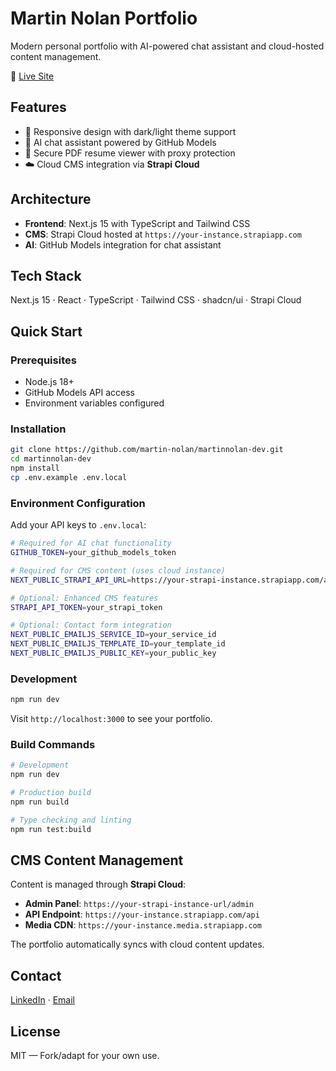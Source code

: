 # Martin Nolan Portfolio

Modern personal portfolio with AI-powered chat assistant and cloud-hosted content management.

🚀 [Live Site](https://martinnolan-dev.netlify.app/)

## Features

- 🎨 Responsive design with dark/light theme support
- 🤖 AI chat assistant powered by GitHub Models
- 📄 Secure PDF resume viewer with proxy protection
- ☁️ Cloud CMS integration via **Strapi Cloud**

## Architecture

- **Frontend**: Next.js 15 with TypeScript and Tailwind CSS
- **CMS**: Strapi Cloud hosted at `https://your-instance.strapiapp.com`
- **AI**: GitHub Models integration for chat assistant

## Tech Stack

Next.js 15 · React · TypeScript · Tailwind CSS · shadcn/ui · Strapi Cloud

## Quick Start

### Prerequisites

- Node.js 18+
- GitHub Models API access
- Environment variables configured

### Installation

```bash
git clone https://github.com/martin-nolan/martinnolan-dev.git
cd martinnolan-dev
npm install
cp .env.example .env.local
```

### Environment Configuration

Add your API keys to `.env.local`:

```bash
# Required for AI chat functionality
GITHUB_TOKEN=your_github_models_token

# Required for CMS content (uses cloud instance)
NEXT_PUBLIC_STRAPI_API_URL=https://your-strapi-instance.strapiapp.com/api

# Optional: Enhanced CMS features
STRAPI_API_TOKEN=your_strapi_token

# Optional: Contact form integration
NEXT_PUBLIC_EMAILJS_SERVICE_ID=your_service_id
NEXT_PUBLIC_EMAILJS_TEMPLATE_ID=your_template_id
NEXT_PUBLIC_EMAILJS_PUBLIC_KEY=your_public_key
```

### Development

```bash
npm run dev
```

Visit `http://localhost:3000` to see your portfolio.

### Build Commands

```bash
# Development
npm run dev

# Production build
npm run build

# Type checking and linting
npm run test:build
```

## CMS Content Management

Content is managed through **Strapi Cloud**:

- **Admin Panel**: `https://your-strapi-instance-url/admin`
- **API Endpoint**: `https://your-instance.strapiapp.com/api`
- **Media CDN**: `https://your-instance.media.strapiapp.com`

The portfolio automatically syncs with cloud content updates.

## Contact

[LinkedIn](https://linkedin.com/in/martinnolan0110) · [Email](mailto:martinnolan_1@hotmail.co.uk)

## License

MIT — Fork/adapt for your own use.
